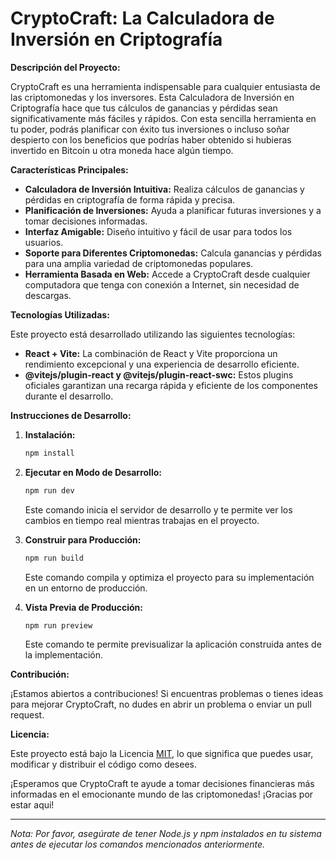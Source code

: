# CryptoCraft: La Calculadora de Inversión en Criptografía

**Descripción del Proyecto:**

CryptoCraft es una herramienta indispensable para cualquier entusiasta de las criptomonedas y los inversores. Esta Calculadora de Inversión en Criptografía hace que tus cálculos de ganancias y pérdidas sean significativamente más fáciles y rápidos. Con esta sencilla herramienta en tu poder, podrás planificar con éxito tus inversiones o incluso soñar despierto con los beneficios que podrías haber obtenido si hubieras invertido en Bitcoin u otra moneda hace algún tiempo.

**Características Principales:**

- **Calculadora de Inversión Intuitiva:** Realiza cálculos de ganancias y pérdidas en criptografía de forma rápida y precisa.
- **Planificación de Inversiones:** Ayuda a planificar futuras inversiones y a tomar decisiones informadas.
- **Interfaz Amigable:** Diseño intuitivo y fácil de usar para todos los usuarios.
- **Soporte para Diferentes Criptomonedas:** Calcula ganancias y pérdidas para una amplia variedad de criptomonedas populares.
- **Herramienta Basada en Web:** Accede a CryptoCraft desde cualquier computadora que tenga con conexión a Internet, sin necesidad de descargas.
  
**Tecnologías Utilizadas:**

Este proyecto está desarrollado utilizando las siguientes tecnologías:

- **React + Vite:** La combinación de React y Vite proporciona un rendimiento excepcional y una experiencia de desarrollo eficiente.
- **@vitejs/plugin-react y @vitejs/plugin-react-swc:** Estos plugins oficiales garantizan una recarga rápida y eficiente de los componentes durante el desarrollo.

**Instrucciones de Desarrollo:**

1. **Instalación:**
   ```bash
   npm install
   ```

2. **Ejecutar en Modo de Desarrollo:**
   ```bash
   npm run dev
   ```
   Este comando inicia el servidor de desarrollo y te permite ver los cambios en tiempo real mientras trabajas en el proyecto.

3. **Construir para Producción:**
   ```bash
   npm run build
   ```
   Este comando compila y optimiza el proyecto para su implementación en un entorno de producción.

4. **Vista Previa de Producción:**
   ```bash
   npm run preview
   ```
   Este comando te permite previsualizar la aplicación construida antes de la implementación.

**Contribución:**

¡Estamos abiertos a contribuciones! Si encuentras problemas o tienes ideas para mejorar CryptoCraft, no dudes en abrir un problema o enviar un pull request.

**Licencia:**

Este proyecto está bajo la Licencia [MIT](LICENSE), lo que significa que puedes usar, modificar y distribuir el código como desees.

¡Esperamos que CryptoCraft te ayude a tomar decisiones financieras más informadas en el emocionante mundo de las criptomonedas! ¡Gracias por estar aqui!

---

*Nota: Por favor, asegúrate de tener Node.js y npm instalados en tu sistema antes de ejecutar los comandos mencionados anteriormente.*
